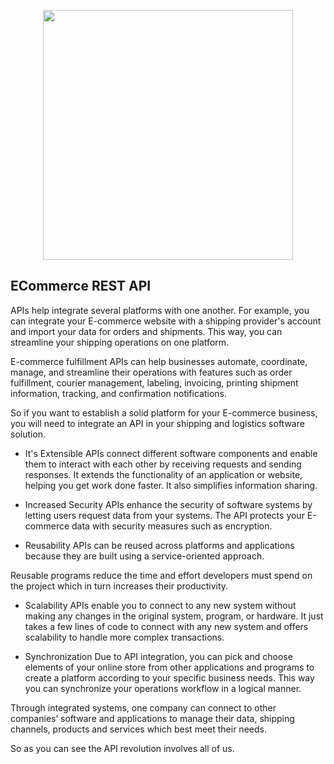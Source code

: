 <p align="center"><a href="https://laravel.com" target="_blank"><img src="https://raw.githubusercontent.com/laravel/art/master/logo-lockup/5%20SVG/2%20CMYK/1%20Full%20Color/laravel-logolockup-cmyk-red.svg" width="400"></a></p>

## ECommerce REST API

APIs help integrate several platforms with one another. For example, you can integrate your E-commerce website with a shipping provider's account and import your data for orders and shipments. This way, you can streamline your shipping operations on one platform.

E-commerce fulfillment APIs can help businesses automate, coordinate, manage, and streamline their operations with features such as order fulfillment, courier management, labeling, invoicing, printing shipment information, tracking, and confirmation notifications.

So if you want to establish a solid platform for your E-commerce business, you will need to integrate an API in your shipping and logistics software solution.

- It's Extensible
APIs connect different software components and enable them to interact with each other by receiving requests and sending responses.
It extends the functionality of an application or website, helping you get work done faster. It also simplifies information sharing.

- Increased Security
APIs enhance the security of software systems by letting users request data from your systems. The API protects your E-commerce data with security measures such as encryption.

- Reusability
APIs can be reused across platforms and applications because they are built using a service-oriented approach.

Reusable programs reduce the time and effort developers must spend on the project which in turn increases their productivity.

- Scalability
APIs enable you to connect to any new system without making any changes in the original system, program, or hardware.
It just takes a few lines of code to connect with any new system and offers scalability to handle more complex transactions.

- Synchronization
Due to API integration, you can pick and choose elements of your online store from other applications and programs to create a platform according to your specific business needs. This way you can synchronize your operations workflow in a logical manner.

Through integrated systems, one company can connect to other companies’ software and applications to manage their data, shipping channels, products and services which best meet their needs.

So as you can see the API revolution involves all of us.

